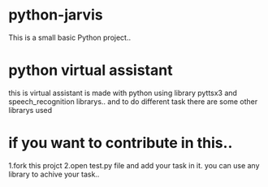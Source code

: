 # python-jarvis

This is a small basic Python  project..
# python virtual assistant

this is virtual assistant is made with python using library pyttsx3 and speech_recognition librarys..
and to do different task there are some other librarys used

# if you want to contribute in this..
1.fork this projct
2.open test.py file and add your task in it. you can use any library to achive your task..
